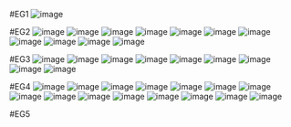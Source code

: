 #EG1
![image](https://user-images.githubusercontent.com/102288634/183368098-641dc4c3-e558-4f47-99a7-b5f272872646.png)

#EG2
![image](https://user-images.githubusercontent.com/102288634/183370327-43720fb6-db7e-4552-a7b1-9af543564391.png)
![image](https://user-images.githubusercontent.com/102288634/183378294-f1be8ead-4eb0-41d0-93b7-a9215bb27026.png)
![image](https://user-images.githubusercontent.com/102288634/183378336-5f4aebb6-2504-4b75-bc49-19aec438ee9e.png)
![image](https://user-images.githubusercontent.com/102288634/183378388-c73cabe5-b8a9-4f88-b27d-7efdc67e832c.png)
![image](https://user-images.githubusercontent.com/102288634/183378455-22d66060-939a-4232-8684-6bdb00628b14.png)
![image](https://user-images.githubusercontent.com/102288634/183378500-8e3e9a9c-64d6-4dc9-9c99-bca3cf4bf868.png)
![image](https://user-images.githubusercontent.com/102288634/183378645-75883c4b-50f5-42ce-b8b8-34130becafc1.png)
![image](https://user-images.githubusercontent.com/102288634/183378721-f0bb786c-428b-4d53-bf41-a4a099db0629.png)
![image](https://user-images.githubusercontent.com/102288634/183378824-2f02c3ea-b6a7-412f-9ec3-85a47d282462.png)
![image](https://user-images.githubusercontent.com/102288634/183378936-4f63528e-0c08-4358-a344-8a144aeb17d6.png)
![image](https://user-images.githubusercontent.com/102288634/183379178-5c5e659e-f0f3-46f6-ae4a-b69d3ba52618.png)

#EG3
![image](https://user-images.githubusercontent.com/102288634/183393020-f5d91ff8-f469-421d-a6c6-74831d363715.png)
![image](https://user-images.githubusercontent.com/102288634/183396948-efd2e3fe-2033-4c08-9182-159ea93d0769.png)
![image](https://user-images.githubusercontent.com/102288634/183396986-baf9ea10-db4d-49e0-9918-fc31c0b0085c.png)
![image](https://user-images.githubusercontent.com/102288634/183397141-8f7339fe-708a-4ced-823e-112422a4b149.png)
![image](https://user-images.githubusercontent.com/102288634/183397182-77abb0bf-a133-4e71-947f-29edb738e039.png)
![image](https://user-images.githubusercontent.com/102288634/183397269-a844075a-1f6a-473f-86ac-584181f54645.png)
![image](https://user-images.githubusercontent.com/102288634/183397396-2954c1ce-7d8e-47a6-951f-13d0fdf59d2f.png)
![image](https://user-images.githubusercontent.com/102288634/183397448-c92809ba-66ec-45c4-8711-760d9ea8c88a.png)
![image](https://user-images.githubusercontent.com/102288634/183397657-b34afae9-ebcf-4227-bb77-5c4646a96b03.png)

#EG4
![image](https://user-images.githubusercontent.com/102288634/183399141-6da6df3d-cc6d-425f-a223-390b89d0d937.png)
![image](https://user-images.githubusercontent.com/102288634/183407713-c23b5594-8b89-4f51-81f6-85161cf6850d.png)
![image](https://user-images.githubusercontent.com/102288634/183407757-3a617b20-7fc1-485d-b1df-ad1bf2a3bb99.png)
![image](https://user-images.githubusercontent.com/102288634/183407786-f33c6b57-acbe-41d7-8976-c15617c7da88.png)
![image](https://user-images.githubusercontent.com/102288634/183407822-46ec6098-f636-467d-aa4c-6c30b0a2aa65.png)
![image](https://user-images.githubusercontent.com/102288634/183407871-70cb253d-6d52-4a39-b11d-93e1913fc47f.png)
![image](https://user-images.githubusercontent.com/102288634/183407897-e0d8c9d8-492e-4c37-b434-44326b21ef3a.png)
![image](https://user-images.githubusercontent.com/102288634/183407988-170762c6-9f4a-4c41-8a34-586285caff6d.png)
![image](https://user-images.githubusercontent.com/102288634/183408018-633fc2e4-cb06-4c21-9087-989750dc9e9d.png)
![image](https://user-images.githubusercontent.com/102288634/183408061-a1d4ed75-b1e1-4206-8c51-fc41a3367c04.png)
![image](https://user-images.githubusercontent.com/102288634/183408100-d32e4055-10a3-4e1b-8c2d-d6797e5ae401.png)
![image](https://user-images.githubusercontent.com/102288634/183408180-60414f9e-c64c-4e20-a0d0-41b045a5f9e7.png)
![image](https://user-images.githubusercontent.com/102288634/183408308-55ebd29d-8c02-4544-9911-3da237f8d7ee.png)
![image](https://user-images.githubusercontent.com/102288634/183408373-2c1e6cbc-3b95-48b5-a1ba-3b4e24c7340f.png)
![image](https://user-images.githubusercontent.com/102288634/183408410-80628009-f531-48da-b10f-65890738c06f.png)

#EG5
